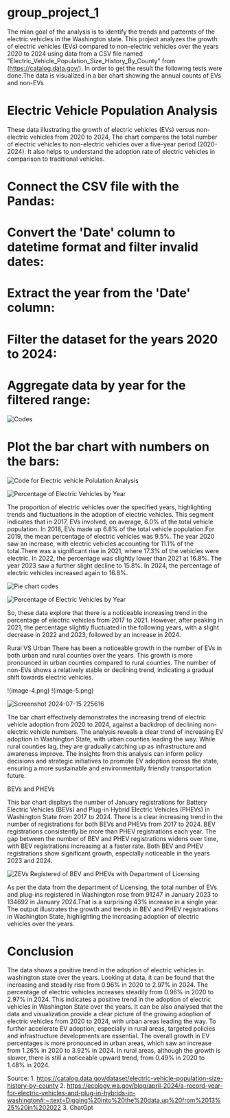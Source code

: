 # group_project_1
The mian goal of the analysis is to identify the trends and patternts of the electric vehicles in the Washington state.  This project analyzes the growth of electric vehicles (EVs) compared to non-electric vehicles over the years 2020 to 2024 using data from a CSV file named "Electric_Vehicle_Population_Size_History_By_County" from (https://catalog.data.gov/). In order to get the result the following tests were done.The data is visualized in a bar chart showing the annual counts of EVs and non-EVs

# Electric Vehicle Population Analysis
These data illustrating the growth of electric vehicles (EVs) versus non-electric vehicles from 2020 to 2024, The chart compares the total number of electric vehicles to non-electric vehicles over a five-year period (2020-2024). It also helps to understand the adoption rate of electric vehicles in comparison to traditional vehicles. 
# Connect the CSV file with the Pandas:
# Convert the 'Date' column to datetime format and filter invalid dates:
# Extract the year from the 'Date' column:
# Filter the dataset for the years 2020 to 2024:
# Aggregate data by year for the filtered range:

![Codes](image-1.png)

# Plot the bar chart with numbers on the bars:

![Code for Electric vehicle Polulation Analysis](image.png)

![Percentage of Electric Vehicles by Year](https://github.com/user-attachments/assets/e4eb0295-1aa5-4cfc-a1a8-dffaca3313c7)

The proportion of electric vehicles over the specified years, highlighting trends and fluctuations in the adoption of electric vehicles.
This segment indicates that in 2017, EVs involved, on average, 6.0% of the total vehicle population. In 2018, EVs made up 6.8% of the total vehicle population.For 2019, the mean percentage of electric vehicles was 9.5%. The year 2020 saw an increase, with electric vehicles accounting for 11.1% of the total.There was a significant rise in 2021, where 17.3% of the vehicles were electric. 
In 2022, the percentage was slightly lower than 2021 at 16.8%. The year 2023 saw a further slight decline to 15.8%. In 2024, the percentage of electric vehicles increased again to 16.8%.

![Pie chart codes](image-3.png)

![Percentage of Electric Vehicles by Year](https://github.com/user-attachments/assets/e4eb0295-1aa5-4cfc-a1a8-dffaca3313c7)

So, these data explore that there is a noticeable increasing trend in the percentage of electric vehicles from 2017 to 2021. However, after peaking in 2021, the percentage slightly fluctuated in the following years, with a slight decrease in 2022 and 2023, followed by an increase in 2024.

Rural VS Urban 
There has been a noticeable growth in the number of EVs in both urban and rural counties over the years. This growth is more pronounced in urban counties compared to rural counties. The number of non-EVs shows a relatively stable or declining trend, indicating a gradual shift towards electric vehicles. 

!(image-4.png)
!(image-5.png)

![Screenshot 2024-07-15 225616](https://github.com/user-attachments/assets/03d6fc58-ce61-4f56-bed1-7e628db71ae4)

The bar chart effectively demonstrates the increasing trend of electric vehicle adoption from 2020 to 2024, against a backdrop of declining non-electric vehicle numbers. The analysis reveals a clear trend of increasing EV adoption in Washington State, with urban counties leading the way. While rural counties lag, they are gradually catching up as infrastructure and awareness improve. The insights from this analysis can inform policy decisions and strategic initiatives to promote EV adoption across the state, ensuring a more sustainable and environmentally friendly transportation future.

BEVs and PHEVs

This bar chart displays the number of January registrations for Battery Electric Vehicles (BEVs) and Plug-in Hybrid Electric Vehicles (PHEVs) in Washington State from 2017 to 2024. There is a clear increasing trend in the number of registrations for both BEVs and PHEVs from 2017 to 2024. BEV registrations consistently be more than PHEV registrations each year. The gap between the number of BEV and PHEV registrations widens over time, with BEV registrations increasing at a faster rate. Both BEV and PHEV registrations show significant growth, especially noticeable in the years 2023 and 2024.

![ZEVs Registered of BEV and PHEVs with Department of Licensing ](https://github.com/user-attachments/assets/a1e92fd6-03d7-4d7f-a964-0ebf6af15e77)

As per the data from the department of Licensing, the total number of EVs and plug-ins registered in Washington rose from 91247 in January 2023 to 134692 in January 2024.That is a surprising 43% increase in a single year. The output illustrates the growth and trends in BEV and PHEV registrations in Washington State, highlighting the increasing adoption of electric vehicles over the years.


# Conclusion
The data shows a positive trend in the adoption of electric vehicles in washington state over the years. Looking at data, it can be found that the increasing and steadily rise from 0.96% in 2020 to 2.97% in 2024. The percentage of electric vehicles increases steadily from 0.96% in 2020 to 2.97% in 2024. This indicates a positive trend in the adoption of electric vehicles in Washington State over the years. It can be also analysed that the data and visualization provide a clear picture of the growing adoption of electric vehicles from 2020 to 2024, with urban areas leading the way. To further accelerate EV adoption, especially in rural areas, targeted policies and infrastructure developments are essential. The overall growth in EV percentages is more pronounced in urban areas, which saw an increase from 1.26% in 2020 to 3.92% in 2024. In rural areas, although the growth is slower, there is still a noticeable upward trend, from 0.49% in 2020 to 1.48% in 2024.

Source: 1. https://catalog.data.gov/dataset/electric-vehicle-population-size-history-by-county
       2.  https://ecology.wa.gov/blog/april-2024/a-record-year-for-electric-vehicles-and-plug-in-hybrids-in-washington#:~:text=Digging%20into%20the%20data,up%20from%2013%25%20in%202022
        3. ChatGpt








